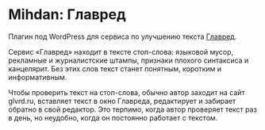# Mihdan: Главред
Плагин под WordPress для сервиса по улучшению текста [Главред](https://glvrd.ru/).

Сервис «Главред» находит в тексте стоп-слова: языковой мусор, рекламные и журналистские штампы, признаки плохого синтаксиса и канцелярит. Без этих слов текст станет понятным, коротким и информативным.

Чтобы проверить текст на стоп-слова, обычно автор заходит на сайт glvrd.ru, вставляет текст в окно Главреда, редактирует и забирает обратно в свой редактор. Это терпимо, когда автор проверяет текст раз в день, но неудобно, когда он постоянно работает с текстом.
